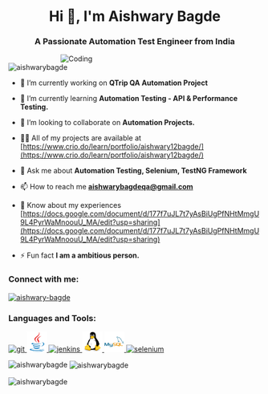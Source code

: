 <h1 align="center">Hi 👋, I'm Aishwary Bagde</h1>
<h3 align="center">A Passionate Automation Test Engineer from India</h3>
<img align="right" alt="Coding" width="400" src="https://www.dresma.ai/wp-content/uploads/2022/01/QA-Automation-EngineerMW.gif">

<p align="left"> <img src="https://komarev.com/ghpvc/?username=aishwarybagde&label=Profile%20views&color=0e75b6&style=flat" alt="aishwarybagde" /> </p>

- 🔭 I’m currently working on **QTrip QA Automation Project**

- 🌱 I’m currently learning **Automation Testing - API & Performance Testing.**

- 👯 I’m looking to collaborate on **Automation Projects.**

- 👨‍💻 All of my projects are available at [https://www.crio.do/learn/portfolio/aishwary12bagde/](https://www.crio.do/learn/portfolio/aishwary12bagde/)

- 💬 Ask me about **Automation Testing, Selenium, TestNG Framework**

- 📫 How to reach me **aishwarybagdeqa@gmail.com**

- 📄 Know about my experiences [https://docs.google.com/document/d/177f7uJL7t7yAsBiUgPfNHtMmgU9L4PyrWaMnoouU_MA/edit?usp=sharing](https://docs.google.com/document/d/177f7uJL7t7yAsBiUgPfNHtMmgU9L4PyrWaMnoouU_MA/edit?usp=sharing)

- ⚡ Fun fact **I am a ambitious person.**

<h3 align="left">Connect with me:</h3>
<p align="left">
<a href="https://linkedin.com/in/aishwary-bagde" target="blank"><img align="center" src="https://raw.githubusercontent.com/rahuldkjain/github-profile-readme-generator/master/src/images/icons/Social/linked-in-alt.svg" alt="aishwary-bagde" height="30" width="40" /></a>
</p>

<h3 align="left">Languages and Tools:</h3>
<p align="left"> <a href="https://git-scm.com/" target="_blank" rel="noreferrer"> <img src="https://www.vectorlogo.zone/logos/git-scm/git-scm-icon.svg" alt="git" width="40" height="40"/> </a> <a href="https://www.java.com" target="_blank" rel="noreferrer"> <img src="https://raw.githubusercontent.com/devicons/devicon/master/icons/java/java-original.svg" alt="java" width="40" height="40"/> </a> <a href="https://www.jenkins.io" target="_blank" rel="noreferrer"> <img src="https://www.vectorlogo.zone/logos/jenkins/jenkins-icon.svg" alt="jenkins" width="40" height="40"/> </a> <a href="https://www.linux.org/" target="_blank" rel="noreferrer"> <img src="https://raw.githubusercontent.com/devicons/devicon/master/icons/linux/linux-original.svg" alt="linux" width="40" height="40"/> </a> <a href="https://www.mysql.com/" target="_blank" rel="noreferrer"> <img src="https://raw.githubusercontent.com/devicons/devicon/master/icons/mysql/mysql-original-wordmark.svg" alt="mysql" width="40" height="40"/> </a> <a href="https://www.selenium.dev" target="_blank" rel="noreferrer"> <img src="https://raw.githubusercontent.com/detain/svg-logos/780f25886640cef088af994181646db2f6b1a3f8/svg/selenium-logo.svg" alt="selenium" width="40" height="40"/> </a> </p>

<p><img align="left" src="https://github-readme-stats.vercel.app/api/top-langs?username=aishwarybagde&show_icons=true&locale=en&layout=compact" alt="aishwarybagde" /></p>

<p>&nbsp;<img align="center" src="https://github-readme-stats.vercel.app/api?username=aishwarybagde&show_icons=true&locale=en" alt="aishwarybagde" /></p>

<p><img align="center" src="https://github-readme-streak-stats.herokuapp.com/?user=aishwarybagde&" alt="aishwarybagde" /></p>
